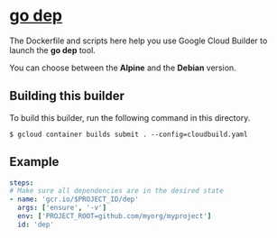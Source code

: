 # [go dep](https://github.com/golang/dep)

The Dockerfile and scripts here help you use Google Cloud Builder to launch the **go dep** tool.

You can choose between the **Alpine** and the **Debian** version.

## Building this builder

To build this builder, run the following command in this directory.

    $ gcloud container builds submit . --config=cloudbuild.yaml

## Example

```yaml
steps:
# Make sure all dependencies are in the desired state
- name: 'gcr.io/$PROJECT_ID/dep'
  args: ['ensure', '-v']
  env: ['PROJECT_ROOT=github.com/myorg/myproject']
  id: 'dep'
```
